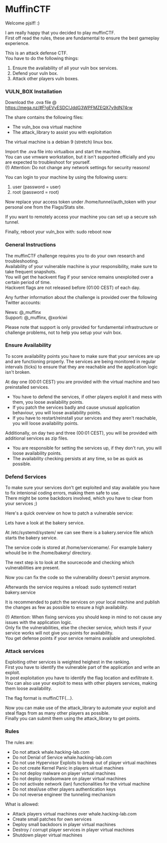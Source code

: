 # MuffinCTF

Welcome pjslf! :)

I am really happy that you decided to play muffinCTF.  
First off read the rules, these are fundamental to ensure the best gameplay experience.

This is an attack defense CTF.  
You have to do the following things:

1. Ensure the availability of all your vuln box services.
2. Defend your vuln box.
3. Attack other players vuln boxes.

### VULN_BOX Installation

Download the .ova file @ https://mega.nz/#F!gEVyESDC!JddG3WPFMZEQX7y9dN74rw

The share contains the following files:
- The vuln_box ova virtual machine
- The attack_library to assist you with exploitation

The virtual machine is a debian 9 (stretch) linux box.

Import the .ova file into virtualbox and start the machine.  
You can use vmware workstation, but it isn't supported officially and you are expected to troubleshoot for yourself.  
(!) Attention: Do not change any network settings for security reasons!

You can login to your machine by using the following users:
1. user (password = user)
2. root (password = root)

Now replace your access token under /home/tunnel/auth_token with your personal one from the Flags/Stats site.

If you want to remotely access your machine you can set up a secure ssh tunnel.

Finally, reboot your vuln_box with: sudo reboot now


### General Instructions

The muffinCTF challenge requires you to do your own research and troubleshooting.  
Availability of your vulnerable machine is your responsibility, make sure to take frequent snapshots.  
You will get the hackvent flag if your service remains unexploited over a certain period of time.  
Hackvent flags are not released before (01:00 CEST) of each day.

Any further information about the challenge is provided over the following Twitter accounts:

News: @_muffinx  
Support: @_muffinx, @xorkiwi

Please note that support is only provided for fundamental infrastructure or challenge problems, not to help you setup your vuln box.

### Ensure Availability

To score availability points you have to make sure that your services are up and are functioning properly.
The services are being monitored in regular intervals (ticks) to ensure that they are reachable and the application logic isn't broken.

At day one (00:01 CEST) you are provided with the virtual machine and two preinstalled services.

- You have to defend the services, if other players exploit it and mess with them, you loose availability points.
- If you patch the services badly and cause unusual application behaviour, you will loose availability points.
- If you have to restart/reinstall your services and they aren't reachable, you will loose availability points.

Additionally, on day two and three (00:01 CEST), you will be provided with additional services as zip files.

- You are responsible for setting the services up, if they don't run, you will loose availability points.
- The availability checking persists at any time, so be as quick as possible.

### Defend Services

To make sure your services don't get exploited and stay available you have to fix intenional coding errors, making them safe to use.  
There might be some backdoors involved, which you have to clear from your services ;)

Here's a quick overview on how to patch a vulnerable service:

Lets have a look at the bakery service.  

At /etc/systemd/system/ we can see there is a bakery.service file which starts the bakery service.

The service code is stored at /home/servicename/. For example bakery whould be in the /home/bakery/ directory.

The next step is to look at the sourcecode and checking which vulnerabilities are present.

Now you can fix the code so the vulnerability doesn't persist anymore.

Afterwards the service requires a reload: sudo systemctl restart bakery.service

It is recommended to patch the services on your local machine and publish the changes as few as possible to ensure a high availability.

(!) Attention: When fixing services you should keep in mind to not cause any issues with the application logic.  
Only fix the vulnerabilities, else the checker service, which tests if your service works will not give you points for availability.  
You get defense points if your service remains available and unexploited.

### Attack services

Exploiting other services is weighted heighest in the ranking.  
First you have to identify the vulnerable part of the application and write an exploit.  
In post exploitation you have to identify the flag location and exfiltrate it.  
You can also use your exploit to mess with other players services, making them loose availability.

The flag format is muffinCTF{...}.

Now you can make use of the attack_library to automate your exploit and steal flags from as many other players as possible.  
Finally you can submit them using the attack_library to get points.

### Rules

The rules are:

- Do not attack whale.hacking-lab.com
- Do not Denial of Service whale.hacking-lab.com
- Do not use Hypervisor Exploits to break out of player virtual machines
- Do not create Kernel Panic in players virtual machines
- Do not deploy malware on player virtual machines
- Do not deploy randsomware on player virtual machines
- Do not activate network (lan) functionalities for the virtual machine
- Do not steal/use other players authentication keys
- Do not reverse engineer the tunneling mechanism

What is allowed:

- Attack players virtual machines over whale.hacking-lab.com
- Create small patches for own services
- Deploy small backdoors in player virtual machines
- Destroy / corrupt player services in player virtual machines
- Shutdown player virtual machines
